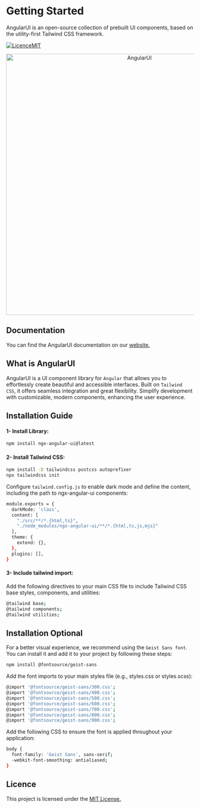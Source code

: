 # Getting Started

AngularUI is an open-source collection of prebuilt UI components, based on the utility-first Tailwind CSS framework.

[![LicenceMIT](https://camo.githubusercontent.com/a4426cbe5c21edb002526331c7a8fbfa089e84a550567b02a0d829a98b136ad0/68747470733a2f2f696d672e736869656c64732e696f2f62616467652f4c6963656e73652d4d49542d79656c6c6f772e737667)](https://opensource.org/license/MIT)

<div align="center">
  <img src="https://raw.githubusercontent.com/sergiocode91/ngx-angular-ui/main/projects/documentation/src/assets/cover-readme.webp" alt="AngularUI" width="700">
</div>

## Documentation

You can find the AngularUI documentation on our [website.](https://www.angularui.dev/)


## What is AngularUI

AngularUI is a UI component library for `Angular` that allows you to effortlessly create beautiful and accessible interfaces. Built on `Tailwind CSS`, it offers seamless integration and great flexibility. Simplify development with customizable, modern components, enhancing the user experience.

## Installation Guide

#### 1- Install Library:

```bash
npm install ngx-angular-ui@latest
```

#### 2- Install Tailwind CSS:

```bash
npm install -D tailwindcss postcss autoprefixer
npx tailwindcss init
```

Configure `tailwind.config.js` to enable dark mode and define the content, including the path to ngx-angular-ui components:

```bash
module.exports = {
  darkMode: 'class',
  content: [
    "./src/**/*.{html,ts}",
    "./node_modules/ngx-angular-ui/**/*.{html,ts,js,mjs}"
  ],
  theme: {
    extend: {},
  },
  plugins: [],
}
```

#### 3- Include tailwind import:

Add the following directives to your main CSS file to include Tailwind CSS base styles, components, and utilities:

```bash
@tailwind base;
@tailwind components;
@tailwind utilities;
```

## Installation Optional

For a better visual experience, we recommend using the `Geist Sans font`. You can install it and add it to your project by following these steps:

```bash
npm install @fontsource/geist-sans
```

Add the font imports to your main styles file (e.g., styles.css or styles.scss):

```bash
@import '@fontsource/geist-sans/300.css';
@import '@fontsource/geist-sans/400.css';
@import '@fontsource/geist-sans/500.css';
@import '@fontsource/geist-sans/600.css';
@import '@fontsource/geist-sans/700.css';
@import '@fontsource/geist-sans/800.css';
@import '@fontsource/geist-sans/900.css';
```

Add the following CSS to ensure the font is applied throughout your application:

```bash
body {
  font-family: 'Geist Sans', sans-serif;
  -webkit-font-smoothing: antialiased;
}
```

## Licence

This project is licensed under the [MIT License.](https://opensource.org/license/MIT)
